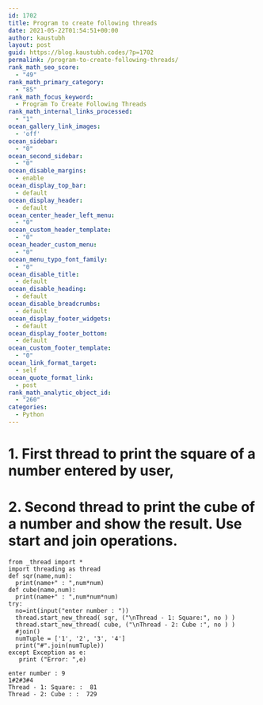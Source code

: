 ```yaml
---
id: 1702
title: Program to create following threads
date: 2021-05-22T01:54:51+00:00
author: kaustubh
layout: post
guid: https://blog.kaustubh.codes/?p=1702
permalink: /program-to-create-following-threads/
rank_math_seo_score:
  - "49"
rank_math_primary_category:
  - "85"
rank_math_focus_keyword:
  - Program To Create Following Threads
rank_math_internal_links_processed:
  - "1"
ocean_gallery_link_images:
  - 'off'
ocean_sidebar:
  - "0"
ocean_second_sidebar:
  - "0"
ocean_disable_margins:
  - enable
ocean_display_top_bar:
  - default
ocean_display_header:
  - default
ocean_center_header_left_menu:
  - "0"
ocean_custom_header_template:
  - "0"
ocean_header_custom_menu:
  - "0"
ocean_menu_typo_font_family:
  - "0"
ocean_disable_title:
  - default
ocean_disable_heading:
  - default
ocean_disable_breadcrumbs:
  - default
ocean_display_footer_widgets:
  - default
ocean_display_footer_bottom:
  - default
ocean_custom_footer_template:
  - "0"
ocean_link_format_target:
  - self
ocean_quote_format_link:
  - post
rank_math_analytic_object_id:
  - "260"
categories:
  - Python
---
```

# 1. First thread to print the square of a number entered by user,

# 2. Second thread to print the cube of a number and show the result. Use start and join operations.

<pre class="wp-block-code"><code>from _thread import *
import threading as thread
def sqr(name,num):
  print(name+" : ",num*num)
def cube(name,num):
  print(name+" : ",num*num*num)
try:
  no=int(input("enter number : "))
  thread.start_new_thread( sqr, ("\nThread - 1: Square:", no ) )
  thread.start_new_thread( cube, ("\nThread - 2: Cube :", no ) )
  #join()
  numTuple = &#91;'1', '2', '3', '4']
  print("#".join(numTuple))
except Exception as e:
   print ("Error: ",e)</code></pre>

<pre class="wp-block-code"><code>enter number : 9
1#2#3#4
Thread - 1: Square: :  81
Thread - 2: Cube : :  729
</code></pre>